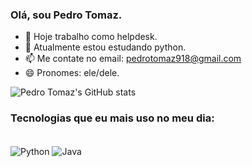 ### Olá, sou Pedro Tomaz.

- 🔭 Hoje trabalho como helpdesk.
- 🌱 Atualmente estou estudando python.
- 📫 Me contate no email: pedrotomaz918@gmail.com
- 😄 Pronomes: ele/dele.

![Pedro Tomaz's GitHub stats](https://github-readme-stats.vercel.app/api?username=tomazpedro918&show_icons=true&theme=dark)

### Tecnologias que eu mais uso no meu dia:

<div style="display: inline_block"><br/>
<img align="center" alt="Python" src="https://img.shields.io/badge/Python-14354C?style=for-the-badge&logo=python&logoColor=white /">
<img align="center" alt="Java" src="https://img.shields.io/badge/Java-ED8B00?style=for-the-badge&logo=java&logoColor=white /">
 
 

</div>
